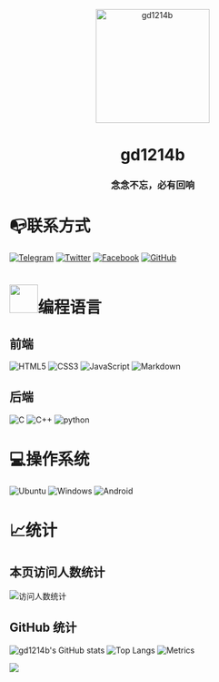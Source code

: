 <p align="center">
 <img width="200px" src="https://blog.gd1214b.icu/images/avatar.png" align="center" alt="gd1214b" />
 <h1 align="center">gd1214b</h1>
</p>

<h3 align="center">念念不忘，必有回响</h3>

# 📭联系方式
[![Telegram](https://cdn.gd1214b.tk//Telegram.svg)](https://t.me/gd1214b) 
[![Twitter](https://cdn.gd1214b.tk/Twitter.svg)](https://twitter.com/gd1214b) 
[![Facebook](https://cdn.gd1214b.tk/Facebook.svg)](https://www.facebook.com/gd1214b/) 
[![GitHub](https://cdn.gd1214b.tk/GitHub.svg)](https://github.com/gd1214b)

# <img src="https://cdn.gd1214b.tk/giphy.gif" width="50">编程语言
## 前端
![HTML5](https://cdn.gd1214b.tk/HTML5-E34F26.svg) 
![CSS3](https://cdn.gd1214b.tk/CSS3-1572B6.svg) 
![JavaScript](https://cdn.gd1214b.tk/JavaScript-323330.svg) 
![Markdown](https://github.com/gd1214b/files/raw/main/Markdown-000000.svg)
## 后端
![C](https://cdn.gd1214b.tk/C-00599C.svg) 
![C++](https://cdn.gd1214b.tk/C%2B%2B-00599C.svg) 
![python](https://cdn.gd1214b.tk/Python-14354C.svg)

# 💻操作系统
![Ubuntu](https://cdn.gd1214b.tk/Ubuntu-E95420.svg)
![Windows](https://cdn.gd1214b.tk/Windows-0078D6.svg)
![Android](https://cdn.gd1214b.tk/Android-3DDC84.svg)

# 📈统计
## 本页访问人数统计
![访问人数统计](https://count.getloli.com/get/@gd1214b-github?theme=gelbooru)

## GitHub 统计
![gd1214b's GitHub stats](https://github-stats.gd1214b.tk/api?username=gd1214b&show_icons=true&theme=radical)
![Top Langs](https://github-stats.gd1214b.tk/api/top-langs/?username=gd1214b&layout=compact&theme=radical)
![Metrics](https://cdn.gd1214b.tk/github-metrics.svg)

![](https://hit.yhype.me/github/profile?user_id=37929478)
